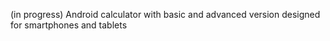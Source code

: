 (in progress) Android calculator with basic and advanced version designed for smartphones and tablets
